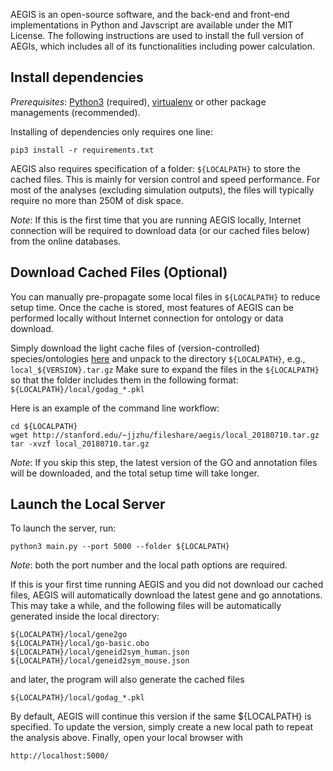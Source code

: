
AEGIS is an open-source software, and the back-end and front-end implementations in Python and Javscript are available under the MIT License. The following instructions are used to install the full version of AEGIs, which includes all of its functionalities including power calculation.

## Install dependencies

*Prerequisites*: [Python3](http://docs.python-guide.org/en/latest/) (required),
[virtualenv](https://virtualenv.pypa.io/en/stable/) or other package managements (recommended).

Installing of dependencies only requires one line:

    pip3 install -r requirements.txt

AEGIS also requires specification of a folder: `${LOCALPATH}` to store the
cached files. This is mainly for version control and speed performance.
For most of the analyses (excluding simulation outputs), the files will typically
require no more than 250M of disk space.

*Note*: If this is the first time that you are running AEGIS locally, Internet connection
will be required to download data (or our cached files below) from the online databases.

## Download Cached Files (Optional)

You can manually pre-propagate some local files in `${LOCALPATH}` to reduce setup time.
Once the cache is stored, most features of AEGIS can be performed locally
without Internet connection for ontology or data download.

Simply download the light cache files of (version-controlled)
species/ontologies [here](http://stanford.edu/~jjzhu/fileshare/aegis)
and unpack to the directory `${LOCALPATH}`, e.g., `local_${VERSION}.tar.gz`
Make sure to expand the files in the `${LOCALPATH}` so that the folder includes
them in the following format: `${LOCALPATH}/local/godag_*.pkl`

Here is an example of the command line workflow:

    cd ${LOCALPATH}
    wget http://stanford.edu/~jjzhu/fileshare/aegis/local_20180710.tar.gz
    tar -xvzf local_20180710.tar.gz


*Note*: If you skip this step, the latest version of the GO and annotation files will be downloaded,
and the total setup time will take longer.

## Launch the Local Server

To launch the server, run:

    python3 main.py --port 5000 --folder ${LOCALPATH}

*Note*: both the port number and the local path options are required.

If this is your first time running AEGIS and you did not download our cached
files, AEGIS will automatically download the latest gene and go annotations.
This may take a while, and the following files will be automatically generated
inside the local directory:

    ${LOCALPATH}/local/gene2go
    ${LOCALPATH}/local/go-basic.obo
    ${LOCALPATH}/local/geneid2sym_human.json
    ${LOCALPATH}/local/geneid2sym_mouse.json

and later, the program will also generate the cached files

    ${LOCALPATH}/local/godag_*.pkl

By default, AEGIS  will continue this version if the same ${LOCALPATH} is
specified. To update the version, simply create a new local path to repeat
the analysis above. Finally, open your local browser with

    http://localhost:5000/


